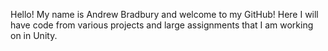 Hello! My name is Andrew Bradbury and welcome to my GitHub! 
Here I will have code from various projects and large assignments that I am working on in Unity.
